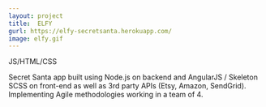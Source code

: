 ```yaml
---
layout: project
title:  ELFY
gurl: https://elfy-secretsanta.herokuapp.com/
image: elfy.gif
---
```

JS/HTML/CSS

Secret Santa app built using Node.js on backend and AngularJS / Skeleton SCSS on front-end as well as 3rd party APIs (Etsy, Amazon, SendGrid). Implementing Agile methodologies working in a team of 4.
